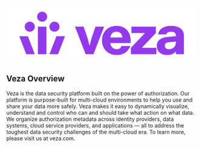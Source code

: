 ![Veza Logo](profile/Veza_Lockup_Amethyst.png)
## Veza Overview
Veza is the data security platform built on the power of authorization. Our platform is purpose-built for multi-cloud
environments to help you use and share your data more safely. Veza makes it easy to dynamically visualize, understand
and control who can and should take what action on what data. We organize authorization metadata across identity
providers, data systems, cloud service providers, and applications — all to address the toughest data security
challenges of the multi-cloud era. To learn more, please visit us at veza.com.
